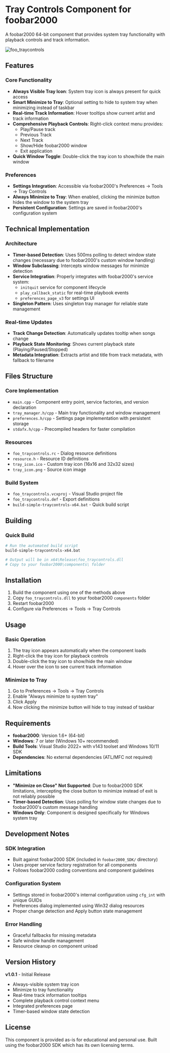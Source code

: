 # Tray Controls Component for foobar2000

A foobar2000 64-bit component that provides system tray functionality with playback controls and track information.

![foo_traycontrols](https://github.com/user-attachments/assets/80c43e91-53b6-4f83-a872-de01108735f3)

## Features

### Core Functionality
- **Always Visible Tray Icon**: System tray icon is always present for quick access
- **Smart Minimize to Tray**: Optional setting to hide to system tray when minimizing instead of taskbar
- **Real-time Track Information**: Hover tooltips show current artist and track information
- **Comprehensive Playback Controls**: Right-click context menu provides:
  - Play/Pause track
  - Previous Track  
  - Next Track
  - Show/Hide foobar2000 window
  - Exit application
- **Quick Window Toggle**: Double-click the tray icon to show/hide the main window

### Preferences
- **Settings Integration**: Accessible via foobar2000's Preferences → Tools → Tray Controls
- **Always Minimize to Tray**: When enabled, clicking the minimize button hides the window to the system tray
- **Persistent Configuration**: Settings are saved in foobar2000's configuration system

## Technical Implementation

### Architecture
- **Timer-based Detection**: Uses 500ms polling to detect window state changes (necessary due to foobar2000's custom window handling)
- **Window Subclassing**: Intercepts window messages for minimize detection
- **Service Integration**: Properly integrates with foobar2000's service system:
  - `initquit` service for component lifecycle
  - `play_callback_static` for real-time playbook events
  - `preferences_page_v3` for settings UI
- **Singleton Pattern**: Uses singleton tray manager for reliable state management

### Real-time Updates
- **Track Change Detection**: Automatically updates tooltip when songs change
- **Playback State Monitoring**: Shows current playback state (Playing/Paused/Stopped)
- **Metadata Integration**: Extracts artist and title from track metadata, with fallback to filename

## Files Structure

### Core Implementation
- `main.cpp` - Component entry point, service factories, and version declaration
- `tray_manager.h/cpp` - Main tray functionality and window management
- `preferences.h/cpp` - Settings page implementation with persistent storage
- `stdafx.h/cpp` - Precompiled headers for faster compilation

### Resources
- `foo_traycontrols.rc` - Dialog resource definitions
- `resource.h` - Resource ID definitions
- `tray_icon.ico` - Custom tray icon (16x16 and 32x32 sizes)
- `tray_icon.png` - Source icon image

### Build System
- `foo_traycontrols.vcxproj` - Visual Studio project file
- `foo_traycontrols.def` - Export definitions
- `build-simple-traycontrols-x64.bat` - Quick build script

## Building

### Quick Build
```bash
# Run the automated build script
build-simple-traycontrols-x64.bat

# Output will be in x64\Release\foo_traycontrols.dll
# Copy to your foobar2000\components\ folder
```

## Installation

1. Build the component using one of the methods above
2. Copy `foo_traycontrols.dll` to your foobar2000 `components` folder
3. Restart foobar2000
4. Configure via Preferences → Tools → Tray Controls

## Usage

### Basic Operation
1. The tray icon appears automatically when the component loads
2. Right-click the tray icon for playback controls
3. Double-click the tray icon to show/hide the main window
4. Hover over the icon to see current track information

### Minimize to Tray
1. Go to Preferences → Tools → Tray Controls
2. Enable "Always minimize to system tray"
3. Click Apply
4. Now clicking the minimize button will hide to tray instead of taskbar

## Requirements

- **foobar2000**: Version 1.6+ (64-bit)
- **Windows**: 7 or later (Windows 10+ recommended)
- **Build Tools**: Visual Studio 2022+ with v143 toolset and Windows 10/11 SDK
- **Dependencies**: No external dependencies (ATL/MFC not required)

## Limitations

- **"Minimize on Close" Not Supported**: Due to foobar2000 SDK limitations, intercepting the close button to minimize instead of exit is not reliably possible
- **Timer-based Detection**: Uses polling for window state changes due to foobar2000's custom message handling
- **Windows Only**: Component is designed specifically for Windows system tray

## Development Notes

### SDK Integration
- Built against foobar2000 SDK (included in `foobar2000_SDK/` directory)
- Uses proper service factory registration for all components
- Follows foobar2000 coding conventions and component guidelines

### Configuration System
- Settings stored in foobar2000's internal configuration using `cfg_int` with unique GUIDs
- Preferences dialog implemented using Win32 dialog resources
- Proper change detection and Apply button state management

### Error Handling
- Graceful fallbacks for missing metadata
- Safe window handle management
- Resource cleanup on component unload

## Version History

**v1.0.1** - Initial Release
- Always-visible system tray icon
- Minimize to tray functionality
- Real-time track information tooltips
- Complete playback control context menu
- Integrated preferences page
- Timer-based window state detection

## License

This component is provided as-is for educational and personal use. Built using the foobar2000 SDK which has its own licensing terms.
